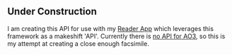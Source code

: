 ## Under Construction
I am creating this API for use with my [Reader App](https://github.com/redishot2/AO3ReaderApp/tree/main) which leverages this framework as a makeshift 'API'. Currently there is [no API for AO3](https://github.com/redishot2/AO3ReaderApp/tree/main), so this is my attempt at creating a close enough facsimile.
